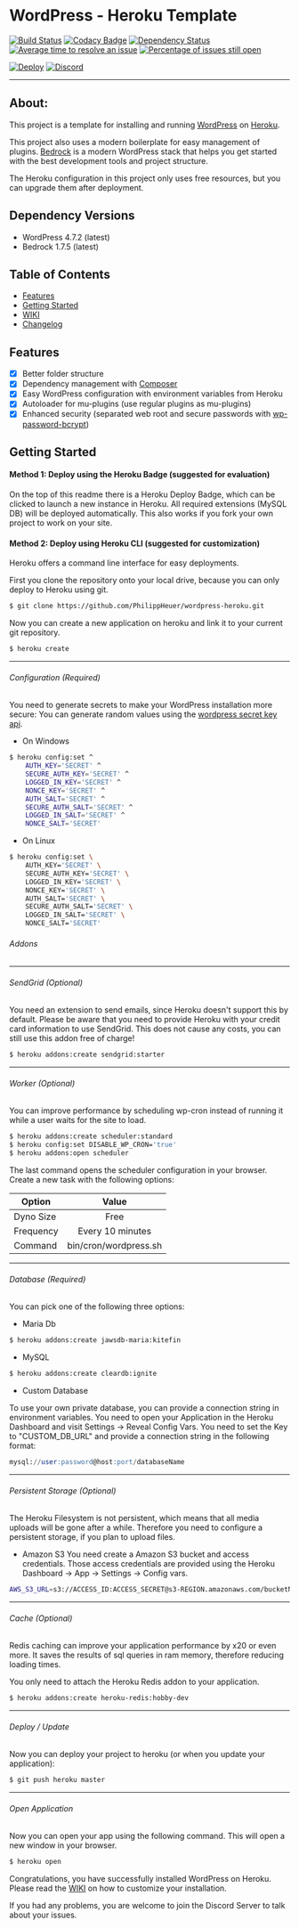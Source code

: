 # WordPress - Heroku Template
[![Build Status](https://travis-ci.org/PhilippHeuer/wordpress-heroku.svg?branch=master)](https://travis-ci.org/PhilippHeuer/wordpress-heroku)
[![Codacy Badge](https://api.codacy.com/project/badge/Grade/ea24e1ba7dbf4845b94ddb23929b0fd1)](https://www.codacy.com/app/PhilippHeuer/wordpress-heroku?utm_source=github.com&utm_medium=referral&utm_content=PhilippHeuer/wordpress-heroku&utm_campaign=badger)
[![Dependency Status](https://www.versioneye.com/user/projects/588d26251618a700318eb016/badge.svg?style=flat-square)](https://www.versioneye.com/user/projects/588d26251618a700318eb016)
[![Average time to resolve an issue](http://isitmaintained.com/badge/resolution/PhilippHeuer/wordpress-heroku.svg)](http://isitmaintained.com/project/PhilippHeuer/wordpress-heroku "Average time to resolve an issue")
[![Percentage of issues still open](http://isitmaintained.com/badge/open/PhilippHeuer/wordpress-heroku.svg)](http://isitmaintained.com/project/PhilippHeuer/wordpress-heroku "Percentage of issues still open")

[![Deploy](https://img.shields.io/badge/DeployOn-Heroku-7056BF.svg?style=flat-square)](https://heroku.com/deploy)
[![Discord](https://img.shields.io/badge/Join-Discord-7289DA.svg?style=flat-square)](https://discord.gg/JqUCaqY)

--------

## About:
This project is a template for installing and running [WordPress](http://wordpress.org/) on [Heroku](http://www.heroku.com/).

This project also uses a modern boilerplate for easy management of plugins. [Bedrock](https://roots.io/bedrock/) is a modern WordPress stack that helps you get started with the best development tools and project structure.

The Heroku configuration in this project only uses free resources, but you can upgrade them after deployment.

## Dependency Versions
 * WordPress 4.7.2 (latest)
 * Bedrock 1.7.5 (latest)

## Table of Contents
- [Features](#features)
- [Getting Started](#gettingstarted)
- [WIKI](https://github.com/PhilippHeuer/wordpress-heroku/wiki)
- [Changelog](https://github.com/PhilippHeuer/wordpress-heroku/blob/master/CHANGELOG.md)

## Features
 - [x] Better folder structure
 - [x] Dependency management with [Composer](http://getcomposer.org)
 - [x] Easy WordPress configuration with environment variables from Heroku
 - [x] Autoloader for mu-plugins (use regular plugins as mu-plugins)
 - [x] Enhanced security (separated web root and secure passwords with [wp-password-bcrypt](https://github.com/roots/wp-password-bcrypt))

## Getting Started
#### Method 1: Deploy using the Heroku Badge (suggested for evaluation)
On the top of this readme there is a Heroku Deploy Badge, which can be clicked to
launch a new instance in Heroku.
All required extensions (MySQL DB) will be deployed automatically.
This also works if you fork your own project to work on your site.

#### Method 2: Deploy using Heroku CLI (suggested for customization)
Heroku offers a command line interface for easy deployments.

First you clone the repository onto your local drive, because you can only
deploy to Heroku using git.
```bash
$ git clone https://github.com/PhilippHeuer/wordpress-heroku.git
```

Now you can create a new application on heroku and link it to your current git repository.
```bash
$ heroku create
```

--------

###### Configuration (Required)
You need to generate secrets to make your WordPress installation more secure:
You can generate random values using the [wordpress secret key api](https://api.wordpress.org/secret-key/1.1/salt/).

- On Windows
```bash
$ heroku config:set ^
    AUTH_KEY='SECRET' ^
    SECURE_AUTH_KEY='SECRET' ^
    LOGGED_IN_KEY='SECRET' ^
    NONCE_KEY='SECRET' ^
    AUTH_SALT='SECRET' ^
    SECURE_AUTH_SALT='SECRET' ^
    LOGGED_IN_SALT='SECRET' ^
    NONCE_SALT='SECRET'
```
- On Linux
```bash
$ heroku config:set \
    AUTH_KEY='SECRET' \
    SECURE_AUTH_KEY='SECRET' \
    LOGGED_IN_KEY='SECRET' \
    NONCE_KEY='SECRET' \
    AUTH_SALT='SECRET' \
    SECURE_AUTH_SALT='SECRET' \
    LOGGED_IN_SALT='SECRET' \
    NONCE_SALT='SECRET'
```

###### Addons

--------

###### SendGrid (Optional)
You need an extension to send emails, since Heroku doesn't support this by default.
Please be aware that you need to provide Heroku with your credit card information to use SendGrid.
This does not cause any costs, you can still use this addon free of charge!
```bash
$ heroku addons:create sendgrid:starter
```

--------

###### Worker (Optional)
You can improve performance by scheduling wp-cron
instead of running it while a user waits for the site to load.

```bash
$ heroku addons:create scheduler:standard
$ heroku config:set DISABLE_WP_CRON='true'
$ heroku addons:open scheduler
```
The last command opens the scheduler configuration in your browser.
Create a new task with the following options:

| Option        | Value                 |
| ------------- |:-------------:        |
| Dyno Size     | Free                  |
| Frequency     | Every 10 minutes      |
| Command       | bin/cron/wordpress.sh |

--------

###### Database (Required)
You can pick one of the following three options:
 - Maria Db
```bash
$ heroku addons:create jawsdb-maria:kitefin
```
 - MySQL
```bash
$ heroku addons:create cleardb:ignite
```
 - Custom Database

To use your own private database, you can provide a connection string in environment variables.
You need to open your Application in the Heroku Dashboard and visit Settings -> Reveal Config Vars.
You need to set the Key to "CUSTOM_DB_URL" and provide a connection string in the following format:
```sql
mysql://user:password@host:port/databaseName
```

--------

###### Persistent Storage (Optional)
The Heroku Filesystem is not persistent, which means that all media uploads
will be gone after a while. Therefore you need to configure a persistent storage, if
you plan to upload files.

 - Amazon S3
You need create a Amazon S3 bucket and access credentials.
Those access credentials are provided using the Heroku Dashboard -> App -> Settings -> Config vars.
```bash
AWS_S3_URL=s3://ACCESS_ID:ACCESS_SECRET@s3-REGION.amazonaws.com/bucketName
```

--------

###### Cache (Optional)
Redis caching can improve your application performance by x20 or even more.
It saves the results of sql queries in ram memory, therefore reducing loading times.

You only need to attach the Heroku Redis addon to your application.
```bash
$ heroku addons:create heroku-redis:hobby-dev
```

--------

###### Deploy / Update
Now you can deploy your project to heroku (or when you update your application):
```bash
$ git push heroku master
```

--------

###### Open Application
Now you can open your app using the following command. This will open a new window in your browser.
```bash
$ heroku open
```

Congratulations, you have successfully installed WordPress on Heroku.
Please read the [WIKI](https://github.com/PhilippHeuer/wordpress-heroku/wiki) on how to customize your installation.

If you had any problems, you are welcome to join the Discord Server to talk about your issues.
